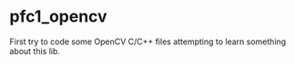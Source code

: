 # pfc1_opencv
First try to code some OpenCV C/C++ files attempting to learn something about this lib.
